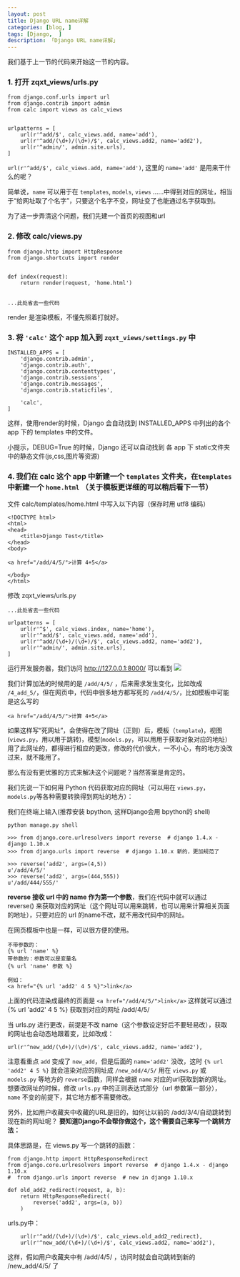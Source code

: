 ```yaml
---  
layout: post  
title: Django URL name详解   
categories: [blog, ]  
tags: [Django,  ]
description: 「Django URL name详解」  
--- 
```


我们基于上一节的代码来开始这一节的内容。

### 1. 打开 zqxt_views/urls.py

```
from django.conf.urls import url
from django.contrib import admin
from calc import views as calc_views
 
 
urlpatterns = [
    url(r'^add/$', calc_views.add, name='add'),
    url(r'^add/(\d+)/(\d+)/$', calc_views.add2, name='add2'),
    url(r'^admin/', admin.site.urls),
]
```

`url(r'^add/$', calc_views.add, name='add')`, 这里的 `name='add'` 是用来干什么的呢？

简单说，`name` 可以用于在 `templates`, `models`, `views` ……中得到对应的网址，相当于“给网址取了个名字”，只要这个名字不变，网址变了也能通过名字获取到。


为了进一步弄清这个问题，我们先建一个首页的视图和url

### 2. 修改 calc/views.py

```
from django.http import HttpResponse
from django.shortcuts import render
 
 
def index(request):
    return render(request, 'home.html')
 
 
...此处省去一些代码
```
render 是渲染模板，不懂先照着打就好。

### 3. 将 `'calc'` 这个 app 加入到 `zqxt_views/settings.py` 中
```
INSTALLED_APPS = [
    'django.contrib.admin',
    'django.contrib.auth',
    'django.contrib.contenttypes',
    'django.contrib.sessions',
    'django.contrib.messages',
    'django.contrib.staticfiles',

    'calc',
]
```
这样，使用render的时候，Django 会自动找到 INSTALLED_APPS 中列出的各个 app 下的 templates 中的文件。

小提示，DEBUG=True 的时候，Django 还可以自动找到 各 app 下 static文件夹中的静态文件(js,css,图片等资源)

### 4. 我们在 calc 这个 app 中新建一个 `templates` 文件夹，在`templates`中新建一个 `home.html` （关于模板更详细的可以稍后看下一节）

文件 calc/templates/home.html 中写入以下内容（保存时用 utf8 编码）
```
<!DOCTYPE html>
<html>
<head>
    <title>Django Test</title>
</head>
<body>

<a href="/add/4/5/">计算 4+5</a>

</body>
</html>
```

修改 zqxt_views/urls.py
```
...此处省去一些代码

urlpatterns = [
    url(r'^$', calc_views.index, name='home'),
    url(r'^add/$', calc_views.add, name='add'),
    url(r'^add/(\d+)/(\d+)/$', calc_views.add2, name='add2'),
    url(r'^admin/', admin.site.urls),
]
```
运行开发服务器，我们访问 <http://127.0.0.1:8000/> 可以看到
![](ftp://chinaguohang.cn/img/013.png)

我们计算加法的时候用的是 `/add/4/5/` ，后来需求发生变化，比如改成 `/4_add_5/`，但在网页中，代码中很多地方都写死的 `/add/4/5/`，比如模板中可能是这么写的 

`<a href="/add/4/5/">计算 4+5</a>`

如果这样写“死网址”，会使得在改了网址（正则）后，模板（`template`)，视图(`views.py`，用以用于跳转)，模型(`models.py`，可以用用于获取对象对应的地址）用了此网址的，都得进行相应的更改，修改的代价很大，一不小心，有的地方没改过来，就不能用了。

那么有没有更优雅的方式来解决这个问题呢？当然答案是肯定的。

我们先说一下如何用 Python 代码获取对应的网址（可以用在 `views.py`，`models.py`等各种需要转换得到网址的地方）：

我们在终端上输入(推荐安装 bpython, 这样Django会用 bpython的 shell)

`python manage.py shell`

```
>>> from django.core.urlresolvers import reverse  # django 1.4.x - django 1.10.x
>>> from django.urls import reverse  # django 1.10.x 新的，更加规范了
 
>>> reverse('add2', args=(4,5))
u'/add/4/5/'
>>> reverse('add2', args=(444,555))
u'/add/444/555/'
```

**reverse 接收 url 中的 name 作为第一个参数**，我们在代码中就可以通过 reverse() 来获取对应的网址（这个网址可以用来跳转，也可以用来计算相关页面的地址），只要对应的 url 的name不改，就不用改代码中的网址。

在网页模板中也是一样，可以很方便的使用。

```
不带参数的：
{% url 'name' %}
带参数的：参数可以是变量名
{% url 'name' 参数 %}
 
例如：
<a href="{% url 'add2' 4 5 %}">link</a>
```
上面的代码渲染成最终的页面是
`<a href="/add/4/5/">link</a>`
这样就可以通过 {% url 'add2' 4 5 %} 获取到对应的网址 /add/4/5/

当 urls.py 进行更改，前提是不改 name（这个参数设定好后不要轻易改），获取的网址也会动态地跟着变，比如改成：
```
url(r'^new_add/(\d+)/(\d+)/$', calc_views.add2, name='add2'),
```
注意看重点 `add` 变成了 `new_add`，但是后面的 `name='add2'` 没改，这时 `{% url 'add2' 4 5 %}` 就会渲染对应的网址成 `/new_add/4/5/`
用在 `views.py` 或 `models.py` 等地方的 `reverse`函数，同样会根据 `name` 对应的url获取到新的网址。
想要改网址的时候，修改 `urls.py` 中的正则表达式部分（url 参数第一部分），`name` 不变的前提下，其它地方都不需要修改。

另外，比如用户收藏夹中收藏的URL是旧的，如何让以前的 /add/3/4/自动跳转到现在新的网址呢？
**要知道Django不会帮你做这个，这个需要自己来写一个跳转方法：**

具体思路是，在 views.py 写一个跳转的函数：
```
from django.http import HttpResponseRedirect
from django.core.urlresolvers import reverse  # django 1.4.x - django 1.10.x
#  from django.urls import reverse  # new in django 1.10.x
 
def old_add2_redirect(request, a, b):
    return HttpResponseRedirect(
        reverse('add2', args=(a, b))
    )
```

urls.py中：
```
	url(r'^add/(\d+)/(\d+)/$', calc_views.old_add2_redirect),
	url(r'^new_add/(\d+)/(\d+)/$', calc_views.add2, name='add2'),
```
这样，假如用户收藏夹中有 /add/4/5/ ，访问时就会自动跳转到新的 /new_add/4/5/ 了